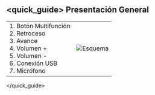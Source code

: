## <quick_guide> Presentación General

|  |  |
| -- | -- |
| 1. Botón Multifunción <br> 2. Retroceso <br> 3. Avance <br> 4. Volumen + <br> 5. Volumen - <br> 6. Conexión USB <br> 7. Micrófono| ![Esquema](http://static.energysistem.com/images/manuals/42229/54591c665e717.jpg) |


</quick_guide>
